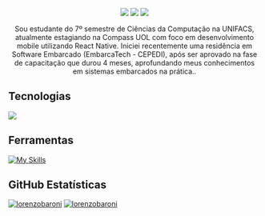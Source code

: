 <div>
  <p align="center">
    <a href="https://www.linkedin.com/in/lorenzo-baroni-5624b3320"><img src="https://skillicons.dev/icons?i=linkedin"/></a>
    <a href="https://www.instagram.com/lorenzogbaroni/"><img src="https://skillicons.dev/icons?i=instagram"/></a>
    <a href="mailto:lorenzobaroni18@gmail.com"><img src="https://skillicons.dev/icons?i=gmail"/></a>
  </p>
</div>

<p align="center">Sou estudante do 7º semestre de Ciências da Computação na UNIFACS, atualmente estagiando na Compass UOL com foco em desenvolvimento mobile utilizando React Native.
Iniciei recentemente uma residência em Software Embarcado (EmbarcaTech - CEPEDI), após ser aprovado na fase de capacitação que durou 4 meses, aprofundando meus conhecimentos em sistemas embarcados na prática..</p>

## **Tecnologias**  
<p>
    <img src="https://skillicons.dev/icons?i=c,cpp,js,ts,react,html,css,python" />
</p>

## **Ferramentas**
[![My Skills](https://skillicons.dev/icons?i=raspberrypi,cmake,git,github,vscode,notion)](https://skillicons.dev)

## **GitHub Estatísticas**
[![lorenzobaroni](https://github-readme-stats.vercel.app/api?username=lorenzobaroni&show_icons=true&theme=radical)](https://github.com/anuraghazra/github-readme-stats)
[![lorenzobaroni](https://github-readme-stats-lorenzo-baronis-projects.vercel.app/api/top-langs/?username=lorenzobaroni&hide=html&layout=compact&theme=radical)](https://github.com/anuraghazra/github-readme-stats)
